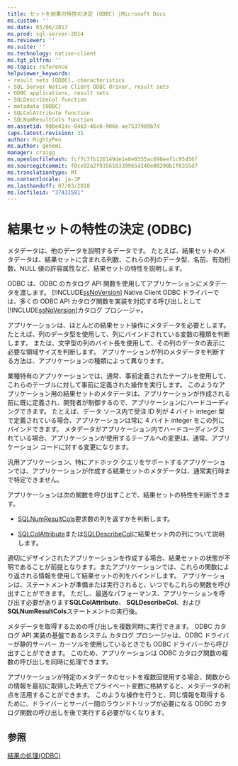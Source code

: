 ```yaml
---
title: セットを結果の特性の決定 (ODBC) |Microsoft Docs
ms.custom: ''
ms.date: 03/06/2017
ms.prod: sql-server-2014
ms.reviewer: ''
ms.suite: ''
ms.technology: native-client
ms.tgt_pltfrm: ''
ms.topic: reference
helpviewer_keywords:
- result sets [ODBC], characteristics
- SQL Server Native Client ODBC driver, result sets
- ODBC applications, result sets
- SQLDescribeCol function
- metadata [ODBC]
- SQLColAttribute function
- SQLNumResultCols function
ms.assetid: 90be414c-04b3-46c0-906b-ae7537989b7d
caps.latest.revision: 31
author: MightyPen
ms.author: genemi
manager: craigg
ms.openlocfilehash: fcf7c7fb126149de1e8e0355ac698eef1c95d36f
ms.sourcegitcommit: f8ce92a2f935616339965d140e00298b1f8355d7
ms.translationtype: MT
ms.contentlocale: ja-JP
ms.lasthandoff: 07/03/2018
ms.locfileid: "37431581"
---
```

# <a name="determining-the-characteristics-of-a-result-set-odbc"></a>結果セットの特性の決定 (ODBC)
  メタデータは、他のデータを説明するデータです。 たとえば、結果セットのメタデータは、結果セットに含まれる列数、これらの列のデータ型、名前、有効桁数、NULL 値の許容属性など、結果セットの特性を説明します。  
  
 ODBC は、ODBC のカタログ API 関数を使用してアプリケーションにメタデータを渡します。 [!INCLUDE[ssNoVersion](../../includes/ssnoversion-md.md)] Native Client ODBC ドライバーでは、多くの ODBC API カタログ関数を実装を対応する呼び出しとして[!INCLUDE[ssNoVersion](../../includes/ssnoversion-md.md)]カタログ プロシージャ。  
  
 アプリケーションは、ほとんどの結果セット操作にメタデータを必要とします。 たとえば、列のデータ型を使用して、列にバインドされている変数の種類を判断します。 または、文字型の列のバイト長を使用して、その列のデータの表示に必要な領域サイズを判断します。 アプリケーションが列のメタデータを判断する方法は、アプリケーションの種類によって異なります。  
  
 業種特有のアプリケーションでは、通常、事前定義されたテーブルを使用して、これらのテーブルに対して事前に定義された操作を実行します。 このようなアプリケーション用の結果セットのメタデータは、アプリケーションが作成される前に既に定義され、開発者が制御するので、アプリケーションにハードコーディングできます。 たとえば、データ ソース内で受注 ID 列が 4 バイト integer 型で定義されている場合、アプリケーションは常に 4 バイト integer をこの列にバインドできます。 メタデータがアプリケーション内でハードコーディングされている場合、アプリケーションが使用するテーブルへの変更は、通常、アプリケーション コードに対する変更になります。  
  
 汎用アプリケーション、特にアドホック クエリをサポートするアプリケーションでは、アプリケーションが作成する結果セットのメタデータは、通常実行時まで特定できません。  
  
 アプリケーションは次の関数を呼び出すことで、結果セットの特性を判断できます。  
  
-   [SQLNumResultCols](../native-client-odbc-api/sqlnumresultcols.md)要求数の列を返すかを判断します。  
  
-   [SQLColAttribute](../native-client-odbc-api/sqlcolattribute.md)または[SQLDescribeCol](../native-client-odbc-api/sqldescribecol.md)に結果セット内の列について説明します。  
  
 適切にデザインされたアプリケーションを作成する場合、結果セットの状態が不明であることが前提となります。またアプリケーションでは、これらの関数により返される情報を使用して結果セットの列をバインドします。 アプリケーションは、ステートメントが準備または実行されると、いつでもこれらの関数を呼び出すことができます。 ただし、最適なパフォーマンス、アプリケーションを呼び出す必要があります**SQLColAttribute**、 **SQLDescribeCol**、および**SQLNumResultCols**ステートメントの実行後。  
  
 メタデータを取得するための呼び出しを複数同時に実行できます。 ODBC カタログ API 実装の基盤であるシステム カタログ プロシージャは、ODBC ドライバーが静的サーバー カーソルを使用しているときでも ODBC ドライバーから呼び出すことができます。 このため、アプリケーションは ODBC カタログ関数の複数の呼び出しを同時に処理できます。  
  
 アプリケーションが特定のメタデータのセットを複数回使用する場合、関数からの情報を最初に取得した時点でプライベート変数に格納すると、メタデータの利点を活用することができます。 このような操作を行うと、同じ情報を取得するために、ドライバーとサーバー間のラウンドトリップが必要になる ODBC カタログ関数の呼び出しを後で実行する必要がなくなります。  
  
## <a name="see-also"></a>参照  
 [結果の処理&#40;ODBC&#41;](processing-results-odbc.md)  
  
  
